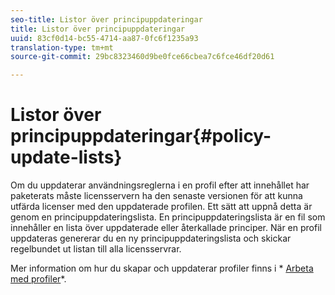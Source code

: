 ```yaml
---
seo-title: Listor över principuppdateringar
title: Listor över principuppdateringar
uuid: 83cf0d14-bc55-4714-aa87-0fc6f1235a93
translation-type: tm+mt
source-git-commit: 29bc8323460d9be0fce66cbea7c6fce46df20d61

---
```



# Listor över principuppdateringar{#policy-update-lists}

Om du uppdaterar användningsreglerna i en profil efter att innehållet har paketerats måste licensservern ha den senaste versionen för att kunna utfärda licenser med den uppdaterade profilen. Ett sätt att uppnå detta är genom en principuppdateringslista. En principuppdateringslista är en fil som innehåller en lista över uppdaterade eller återkallade principer. När en profil uppdateras genererar du en ny principuppdateringslista och skickar regelbundet ut listan till alla licensservrar.

Mer information om hur du skapar och uppdaterar profiler finns i * [Arbeta med profiler](../../aaxs-protecting-content/content-working-with-policies/content-working-with-policies-overview.md)*.
